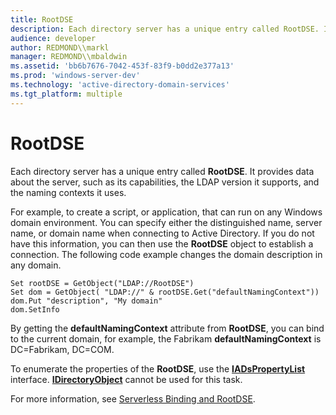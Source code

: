 ```yaml
---
title: RootDSE
description: Each directory server has a unique entry called RootDSE. It provides data about the server, such as its capabilities, the LDAP version it supports, and the naming contexts it uses.
audience: developer
author: REDMOND\\markl
manager: REDMOND\\mbaldwin
ms.assetid: 'bb6b7676-7042-453f-83f9-b0dd2e377a13'
ms.prod: 'windows-server-dev'
ms.technology: 'active-directory-domain-services'
ms.tgt_platform: multiple
---
```


# RootDSE

Each directory server has a unique entry called **RootDSE**. It provides data about the server, such as its capabilities, the LDAP version it supports, and the naming contexts it uses.

For example, to create a script, or application, that can run on any Windows domain environment. You can specify either the distinguished name, server name, or domain name when connecting to Active Directory. If you do not have this information, you can then use the **RootDSE** object to establish a connection. The following code example changes the domain description in any domain.


```VB
Set rootDSE = GetObject("LDAP://RootDSE")
Set dom = GetObject( "LDAP://" & rootDSE.Get("defaultNamingContext"))
dom.Put "description", "My domain"
dom.SetInfo
```



By getting the **defaultNamingContext** attribute from **RootDSE**, you can bind to the current domain, for example, the Fabrikam **defaultNamingContext** is DC=Fabrikam, DC=COM.

To enumerate the properties of the **RootDSE**, use the [**IADsPropertyList**](iadspropertylist.md) interface. [**IDirectoryObject**](idirectoryobject.md) cannot be used for this task.

For more information, see [Serverless Binding and RootDSE](https://msdn.microsoft.com/library/ms677945).

 

 





